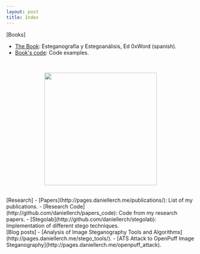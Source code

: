 ```yaml
---
layout: post
title: Index
---
```


[Books]
- [The Book](http://0xword.com/es/libros/64-esteganografia-y-estegoanalisis.html): 
  Esteganografía y Estegoanálisis, Ed 0xWord (spanish).
- [Book's code](https://github.com/daniellerch/stego-book-2014): Code examples.

<br><center><img width='300px' src='http://pages.daniellerch.me/images/book.jpg'></center>

<br>
[Research]
- [Papers](http://pages.daniellerch.me/publications/): List of my publications.
- [Research Code](http://github.com/daniellerch/papers_code): Code from my research papers.
- [Stegolab](http://github.com/daniellerch/stegolab): Implementation of different stego techniques.

<br>
[Blog posts]
- [Analysis of Image Steganography Tools and Algorithms](http://pages.daniellerch.me/stego_tools/).
- [ATS Attack to OpenPuff Image Steganography](http://pages.daniellerch.me/openpuff_attack).




